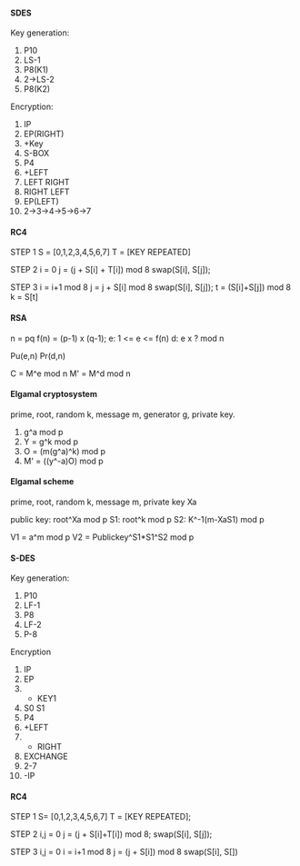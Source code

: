 #### SDES
Key generation:
1. P10
2. LS-1
3. P8(K1)
4. 2->LS-2
5. P8(K2)

Encryption:
1. IP
2. EP(RIGHT)
3. +Key
4. S-BOX
5. P4
6. +LEFT
7. LEFT RIGHT
8. RIGHT LEFT
9. EP(LEFT)
10. 2->3->4->5->6->7

#### RC4
STEP 1
S = [0,1,2,3,4,5,6,7]
T = [KEY REPEATED]

STEP 2
i = 0
j = (j + S[i] + T[i]) mod 8
swap(S[i], S[j]);

STEP 3
i = i+1 mod 8
j = j + S[i] mod 8
swap(S[i], S[j]);
t = (S[i]+S[j]) mod 8
k = S[t]

#### RSA
n = pq
f(n) = (p-1) x (q-1);
e: 1 <= e <= f(n)
d: e x ? mod n

Pu(e,n)
Pr(d,n)

C = M^e mod n
M' = M^d mod n

#### Elgamal cryptosystem
prime, root, random k, message m, generator g, private key.
1. g^a mod p
2. Y = g^k mod p
3. O = (m(g^a)^k) mod p
4. M' = ((y^-a)O) mod p

#### Elgamal scheme
prime, root, random k, message m, private key Xa

public key: root^Xa mod p
S1: root^k mod p
S2: K^-1(m-XaS1) mod p

V1 = a^m mod p
V2 = Publickey^S1\*S1^S2 mod p

#### S-DES
Key generation:
1. P10
2. LF-1
3. P8
4. LF-2
5. P-8

Encryption
1. IP
2. EP
3. + KEY1
4. S0 S1
5. P4
6. +LEFT
7. + RIGHT
8. EXCHANGE
9. 2-7
10. -IP

#### RC4
STEP 1
S= [0,1,2,3,4,5,6,7]
T = [KEY REPEATED];

STEP 2
i,j = 0
j = (j + S[i]+T[i]) mod 8;
swap(S[i], S[j]);

STEP 3
i,j = 0
i = i+1 mod 8
j = (j + S[i]) mod 8
swap(S[i], S[])